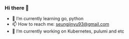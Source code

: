### Hi there 👋

- 🌱 I’m currently learning go, python
- 📫 How to reach me: seungjinyu93@gmail.com
- 🔭 I’m currently working on Kubernetes, pulumi and etc 
<!--
**seungjinyu/seungjinyu** is a ✨ _special_ ✨ repository because its `README.md` (this file) appears on your GitHub profile.

Here are some ideas to get you started:

- 🔭 I’m currently working on ...

- 👯 I’m looking to collaborate on ...
- 🤔 I’m looking for help with ...
- 💬 Ask me about ...
- 📫 How to reach me: ...
- 😄 Pronouns: ...
- ⚡ Fun fact: ...
-->
